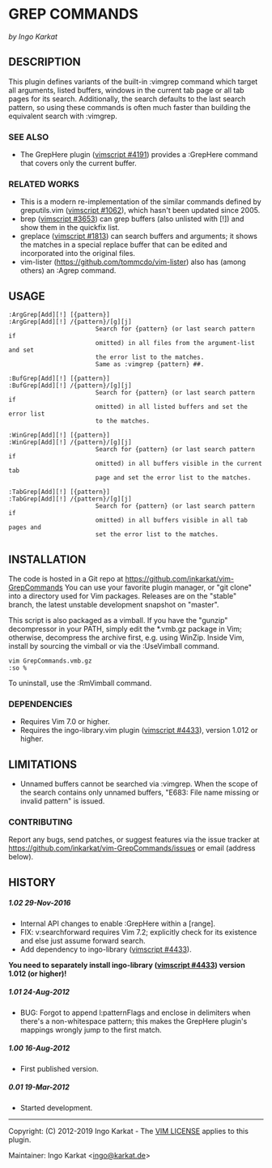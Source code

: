 GREP COMMANDS
===============================================================================
_by Ingo Karkat_

DESCRIPTION
------------------------------------------------------------------------------

This plugin defines variants of the built-in :vimgrep command which target
all arguments, listed buffers, windows in the current tab page or all tab
pages for its search. Additionally, the search defaults to the last search
pattern, so using these commands is often much faster than building the
equivalent search with :vimgrep.

### SEE ALSO

- The GrepHere plugin ([vimscript #4191](http://www.vim.org/scripts/script.php?script_id=4191)) provides a :GrepHere command that
  covers only the current buffer.

### RELATED WORKS

- This is a modern re-implementation of the similar commands defined by
  greputils.vim ([vimscript #1062](http://www.vim.org/scripts/script.php?script_id=1062)), which hasn't been updated since 2005.
- brep ([vimscript #3653](http://www.vim.org/scripts/script.php?script_id=3653)) can grep buffers (also unlisted with [!]) and show
  them in the quickfix list.
- greplace ([vimscript #1813](http://www.vim.org/scripts/script.php?script_id=1813)) can search buffers and arguments; it shows the
  matches in a special replace buffer that can be edited and incorporated into
  the original files.
- vim-lister (https://github.com/tommcdo/vim-lister) also has (among others)
  an :Agrep command.

USAGE
------------------------------------------------------------------------------

    :ArgGrep[Add][!] [{pattern}]
    :ArgGrep[Add][!] /{pattern}/[g][j]
                            Search for {pattern} (or last search pattern if
                            omitted) in all files from the argument-list and set
                            the error list to the matches.
                            Same as :vimgrep {pattern} ##.

    :BufGrep[Add][!] [{pattern}]
    :BufGrep[Add][!] /{pattern}/[g][j]
                            Search for {pattern} (or last search pattern if
                            omitted) in all listed buffers and set the error list
                            to the matches.

    :WinGrep[Add][!] [{pattern}]
    :WinGrep[Add][!] /{pattern}/[g][j]
                            Search for {pattern} (or last search pattern if
                            omitted) in all buffers visible in the current tab
                            page and set the error list to the matches.

    :TabGrep[Add][!] [{pattern}]
    :TabGrep[Add][!] /{pattern}/[g][j]
                            Search for {pattern} (or last search pattern if
                            omitted) in all buffers visible in all tab pages and
                            set the error list to the matches.

INSTALLATION
------------------------------------------------------------------------------

The code is hosted in a Git repo at
    https://github.com/inkarkat/vim-GrepCommands
You can use your favorite plugin manager, or "git clone" into a directory used
for Vim packages. Releases are on the "stable" branch, the latest unstable
development snapshot on "master".

This script is also packaged as a vimball. If you have the "gunzip"
decompressor in your PATH, simply edit the \*.vmb.gz package in Vim; otherwise,
decompress the archive first, e.g. using WinZip. Inside Vim, install by
sourcing the vimball or via the :UseVimball command.

    vim GrepCommands.vmb.gz
    :so %

To uninstall, use the :RmVimball command.

### DEPENDENCIES

- Requires Vim 7.0 or higher.
- Requires the ingo-library.vim plugin ([vimscript #4433](http://www.vim.org/scripts/script.php?script_id=4433)), version 1.012 or
  higher.

LIMITATIONS
------------------------------------------------------------------------------

- Unnamed buffers cannot be searched via :vimgrep. When the scope of the
  search contains only unnamed buffers, "E683: File name missing or invalid
  pattern" is issued.

### CONTRIBUTING

Report any bugs, send patches, or suggest features via the issue tracker at
https://github.com/inkarkat/vim-GrepCommands/issues or email (address below).

HISTORY
------------------------------------------------------------------------------

##### 1.02    29-Nov-2016
- Internal API changes to enable :GrepHere within a [range].
- FIX: v:searchforward requires Vim 7.2; explicitly check for its existence
  and else just assume forward search.
- Add dependency to ingo-library ([vimscript #4433](http://www.vim.org/scripts/script.php?script_id=4433)).

__You need to separately install ingo-library ([vimscript #4433](http://www.vim.org/scripts/script.php?script_id=4433)) version
  1.012 (or higher)!__

##### 1.01    24-Aug-2012
- BUG: Forgot to append l:patternFlags and enclose in delimiters when there's a
non-whitespace pattern; this makes the GrepHere plugin's mappings wrongly jump
to the first match.

##### 1.00    16-Aug-2012
- First published version.

##### 0.01    19-Mar-2012
- Started development.

------------------------------------------------------------------------------
Copyright: (C) 2012-2019 Ingo Karkat -
The [VIM LICENSE](http://vimdoc.sourceforge.net/htmldoc/uganda.html#license) applies to this plugin.

Maintainer:     Ingo Karkat &lt;ingo@karkat.de&gt;
